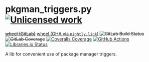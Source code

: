 pkgman_triggers.py [![Unlicensed work](https://raw.githubusercontent.com/unlicense/unlicense.org/master/static/favicon.png)](https://unlicense.org/)
===============
~~[wheel (GitLab)](https://gitlab.com/KOLANICH/pkgman_triggers.py/-/jobs/artifacts/master/raw/dist/pkgman_triggers-0.CI-py3-none-any.whl?job=build)~~
[wheel (GHA via `nightly.link`)](https://nightly.link/File2Package/pkgman_triggers.py/workflows/CI/master/pkgman_triggers-0.CI-py3-none-any.whl)
~~![GitLab Build Status](https://gitlab.com/KOLANICH/pkgman_triggers.py/badges/master/pipeline.svg)
![GitLab Coverage](https://gitlab.com/KOLANICH/pkgman_triggers.py/badges/master/coverage.svg)~~
[![Coveralls Coverage](https://img.shields.io/coveralls/File2Package/pkgman_triggers.py.svg)](https://coveralls.io/r/File2Package/pkgman_triggers.py)
[![GitHub Actions](https://github.com/File2Package/pkgman_triggers.py/workflows/CI/badge.svg)](https://github.com/File2Package/pkgman_triggers.py/actions/)
[![Libraries.io Status](https://img.shields.io/librariesio/github/File2Package/pkgman_triggers.py.svg)](https://libraries.io/github/File2Package/pkgman_triggers.py)

A lib for convenient use of package manager triggers.
